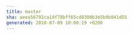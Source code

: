 ```yaml
---
title: master
sha: aeea56792ca19f78bff65cd8300b3e5b0b041d55
generated: 2018-07-09 10:00:19 +0200
---
```

